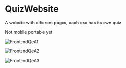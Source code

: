# QuizWebsite
A website with different pages, each one has its own quiz

Not mobile portable yet

![FrontendQeA1](https://user-images.githubusercontent.com/120127965/233521224-51492d37-aa2a-4cf6-b9e7-1acfe7456948.png)

![FrontendQeA2](https://user-images.githubusercontent.com/120127965/233521581-01564f24-ba0e-45b5-b369-00e1110c6c8f.png)

![FrontendQeA3](https://user-images.githubusercontent.com/120127965/233521649-3322e2a0-c272-4b8e-8564-e3e211a6d566.png)

